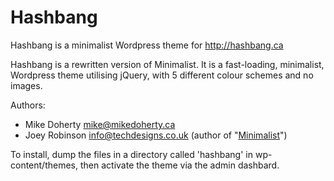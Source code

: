 Hashbang
========

Hashbang is a minimalist Wordpress theme for <http://hashbang.ca>

Hashbang is a rewritten version of Minimalist. It is a fast-loading,
minimalist, Wordpress theme utilising jQuery, with 5 different colour
schemes and no images.

Authors:
  - Mike Doherty <mike@mikedoherty.ca>
  - Joey Robinson <info@techdesigns.co.uk> (author of "[Minimalist](http://wordpress.org/extend/themes/minimalist)")

To install, dump the files in a directory called 'hashbang'
in wp-content/themes, then activate the theme via the admin
dashbard.
